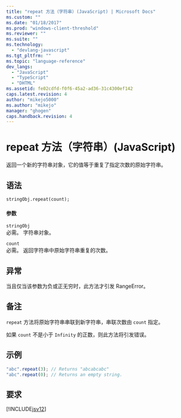 ```yaml
---
title: "repeat 方法（字符串）(JavaScript) | Microsoft Docs"
ms.custom: ""
ms.date: "01/18/2017"
ms.prod: "windows-client-threshold"
ms.reviewer: ""
ms.suite: ""
ms.technology: 
  - "devlang-javascript"
ms.tgt_pltfrm: ""
ms.topic: "language-reference"
dev_langs: 
  - "JavaScript"
  - "TypeScript"
  - "DHTML"
ms.assetid: fe02cdfd-f0f6-45a2-ad36-31c4300ef142
caps.latest.revision: 4
author: "mikejo5000"
ms.author: "mikejo"
manager: "ghogen"
caps.handback.revision: 4
---
```

# repeat 方法（字符串）(JavaScript)
返回一个新的字符串对象，它的值等于重复了指定次数的原始字符串。  
  
## 语法  
  
```  
stringObj.repeat(count);  
```  
  
#### 参数  
 `stringObj`  
 必需。  字符串对象。  
  
 `count`  
 必需。  返回字符串中原始字符串重复的次数。  
  
## 异常  
 当且仅当该参数为负或正无穷时，此方法才引发 RangeError。  
  
## 备注  
 `repeat` 方法将原始字符串串联到新字符串，串联次数由 `count` 指定。  
  
 如果 `count` 不是小于 `Infinity` 的正数，则此方法将引发错误。  
  
## 示例  
  
```javascript  
"abc".repeat(3); // Returns "abcabcabc"  
"abc".repeat(0); // Returns an empty string.  
```  
  
## 要求  
 [!INCLUDE[jsv12](../../javascript/reference/includes/jsv12-md.md)]